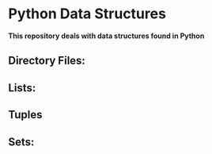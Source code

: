 # Python Data Structures

**This repository deals with data structures found in Python**


## Directory Files:


## Lists:

## Tuples

## Sets:
